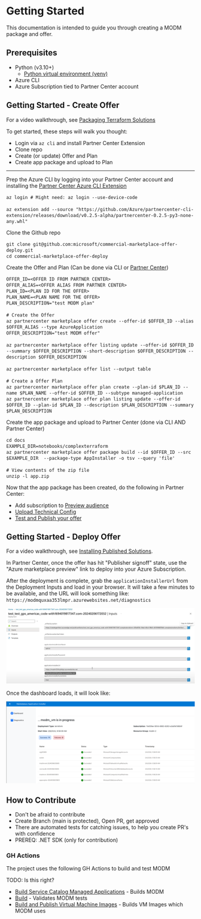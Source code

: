 # Getting Started

This documentation is intended to guide you through creating a MODM package and offer.

## Prerequisites

* Python (v3.10+)
  * [Python virtual environment (venv)](https://docs.python.org/3/library/venv.html)
* Azure CLI
* Azure Subscription tied to Partner Center account

## Getting Started - Create Offer

For a video walkthrough, see [Packaging Terraform Solutions](https://youtu.be/j-8jTDjU7S4?si=zhr_-XcbGHxPupah)

To get started, these steps will walk you thought:

* Login via `az cli` and install Partner Center Extension
* Clone repo
* Create (or update) Offer and Plan
* Create app package and upload to Plan

---

Prep the Azure CLI by logging into your Partner Center account and installing the [Partner Center Azure CLI Extension](https://github.com/Azure/partnercenter-cli-extension) 
```
az login # Might need: az login --use-device-code

az extension add --source "https://github.com/Azure/partnercenter-cli-extension/releases/download/v0.2.5-alpha/partnercenter-0.2.5-py3-none-any.whl"
```

Clone the Github repo
```
git clone git@github.com:microsoft/commercial-marketplace-offer-deploy.git
cd commercial-marketplace-offer-deploy
```

Create the Offer and Plan (Can be done via CLI or [Partner Center](https://partner.microsoft.com/en-us/dashboard/marketplace-offers/overview))

```
OFFER_ID=<OFFER ID FROM PARTNER CENTER>
OFFER_ALIAS=<OFFER ALIAS FROM PARTNER CENTER>
PLAN_ID=<PLAN ID FOR THE OFFER>
PLAN_NAME=<PLAN NAME FOR THE OFFER>
PLAN_DESCRIPTION="test MODM plan"

# Create the Offer
az partnercenter marketplace offer create --offer-id $OFFER_ID --alias $OFFER_ALIAS --type AzureApplication
OFFER_DESCRIPTION="test MODM offer"

az partnercenter marketplace offer listing update --offer-id $OFFER_ID --summary $OFFER_DESCRIPTION --short-description $OFFER_DESCRIPTION --description $OFFER_DESCRIPTION

az partnercenter marketplace offer list --output table

# Create a Offer Plan
az partnercenter marketplace offer plan create --plan-id $PLAN_ID --name $PLAN_NAME --offer-id $OFFER_ID --subtype managed-application
az partnercenter marketplace offer plan listing update --offer-id $OFFER_ID --plan-id $PLAN_ID --description $PLAN_DESCRIPTION --summary $PLAN_DESCRIPTION 
```

Create the app package and upload to Partner Center (done via CLI AND Partner Center)
```
cd docs
EXAMPLE_DIR=notebooks/complexterraform
az partnercenter marketplace offer package build --id $OFFER_ID --src $EXAMPLE_DIR  --package-type AppInstaller -o tsv --query 'file'

# View contents of the zip file
unzip -l app.zip

```

Now that the app package has been created, do the following in Partner Center:

* Add subscription to [Preview audience](https://learn.microsoft.com/en-us/partner-center/marketplace/azure-app-preview)
* [Upload Technical Config](https://learn.microsoft.com/en-us/partner-center/marketplace/azure-app-technical-configuration)
* [Test and Publish your offer](https://learn.microsoft.com/en-us/partner-center/marketplace/azure-app-test-publish)

## Getting Started - Deploy Offer

For a video walkthrough, see [Installing Published Solutions](https://youtu.be/uA-8PpxexbY?si=7dO80qgTqKQPwxv7).

In Partner Center, once the offer has hit "Publisher signoff" state, use the "Azure marketplace preview" link to deploy into your Azure Subscription.

After the deployment is complete, grab the `applicationInstallerUrl` from the Deployment Inputs and load in your browser.  It will take a few minutes to be available, and the URL will look something like: `https://modmquxaa353lmpr.azurewebsites.net/diagnostics`

![](img/modm-deployment-url.png)

Once the dashboard loads, it will look like:

![](img/modm-dashboard.png)

## How to Contribute

* Don't be afraid to contribute
* Create Branch (main is protected), Open PR, get approved
* There are automated tests for catching issues, to help you create PR's with confidence
* PREREQ: .NET SDK (only for contribution)

### GH Actions

The project uses the following GH Actions to build and test MODM

TODO: Is this right?
* [Build Service Catalog Managed Applications](../.github/workflows/sccd.yml) - Builds MODM
* [Build](../.github/workflows/ci.yml) - Validates MODM tests
* [Build and Publish Virtual Machine Images](../.github/workflows/cd.yml) - Builds VM Images which MODM uses